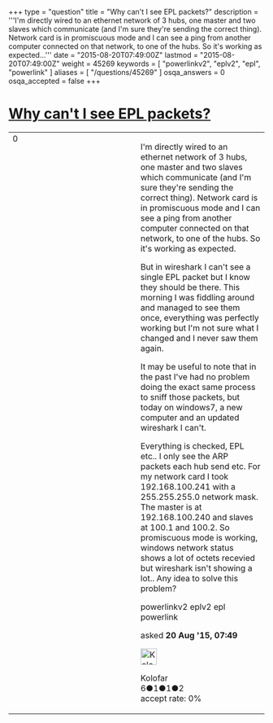 +++
type = "question"
title = "Why can&#x27;t I see EPL packets?"
description = '''I&#x27;m directly wired to an ethernet network of 3 hubs, one master and two slaves which communicate (and I&#x27;m sure they&#x27;re sending the correct thing). Network card is in promiscuous mode and I can see a ping from another computer connected on that network, to one of the hubs. So it&#x27;s working as expected...'''
date = "2015-08-20T07:49:00Z"
lastmod = "2015-08-20T07:49:00Z"
weight = 45269
keywords = [ "powerlinkv2", "eplv2", "epl", "powerlink" ]
aliases = [ "/questions/45269" ]
osqa_answers = 0
osqa_accepted = false
+++

<div class="headNormal">

# [Why can't I see EPL packets?](/questions/45269/why-cant-i-see-epl-packets)

</div>

<div id="main-body">

<div id="askform">

<table id="question-table" style="width:100%;"><colgroup><col style="width: 50%" /><col style="width: 50%" /></colgroup><tbody><tr class="odd"><td style="width: 30px; vertical-align: top"><div class="vote-buttons"><div id="post-45269-score" class="post-score" title="current number of votes">0</div><div id="favorite-count" class="favorite-count"></div></div></td><td><div id="item-right"><div class="question-body"><p>I'm directly wired to an ethernet network of 3 hubs, one master and two slaves which communicate (and I'm sure they're sending the correct thing). Network card is in promiscuous mode and I can see a ping from another computer connected on that network, to one of the hubs. So it's working as expected.</p><p>But in wireshark I can't see a single EPL packet but I know they should be there. This morning I was fiddling around and managed to see them once, everything was perfectly working but I'm not sure what I changed and I never saw them again.</p><p>It may be useful to note that in the past I've had no problem doing the exact same process to sniff those packets, but today on windows7, a new computer and an updated wireshark I can't.</p><p>Everything is checked, EPL etc.. I only see the ARP packets each hub send etc. For my network card I took 192.168.100.241 with a 255.255.255.0 network mask. The master is at 192.168.100.240 and slaves at 100.1 and 100.2. So promiscuous mode is working, windows network status shows a lot of octets recevied but wireshark isn't showing a lot.. Any idea to solve this problem?</p></div><div id="question-tags" class="tags-container tags">powerlinkv2 eplv2 epl powerlink</div><div id="question-controls" class="post-controls"></div><div class="post-update-info-container"><div class="post-update-info post-update-info-user"><p>asked <strong>20 Aug '15, 07:49</strong></p><img src="https://secure.gravatar.com/avatar/68547127888eb12def6c2884b9da1c61?s=32&amp;d=identicon&amp;r=g" class="gravatar" width="32" height="32" alt="Kolofar&#39;s gravatar image" /><p>Kolofar<br />
<span class="score" title="6 reputation points">6</span><span title="1 badges"><span class="badge1">●</span><span class="badgecount">1</span></span><span title="1 badges"><span class="silver">●</span><span class="badgecount">1</span></span><span title="2 badges"><span class="bronze">●</span><span class="badgecount">2</span></span><br />
<span class="accept_rate" title="Rate of the user&#39;s accepted answers">accept rate:</span> <span title="Kolofar has no accepted answers">0%</span></p></div></div><div id="comments-container-45269" class="comments-container"></div><div id="comment-tools-45269" class="comment-tools"></div><div class="clear"></div><div id="comment-45269-form-container" class="comment-form-container"></div><div class="clear"></div></div></td></tr></tbody></table>

</div>

</div>


